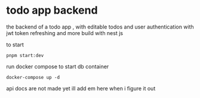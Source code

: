 # todo app backend 
the backend of a todo app , with editable todos and user authentication with jwt 
token refreshing and more build with nest js 

to start 
```
pnpm start:dev
```

run docker compose to start db container 
```
docker-compose up -d
```

api docs are not made yet ill add em here when i figure it out 